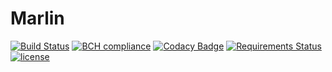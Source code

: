 # Marlin

[![Build Status](https://travis-ci.org/wilfredinni/marlin.svg?branch=master)](https://travis-ci.org/wilfredinni/marlin) [![BCH compliance](https://bettercodehub.com/edge/badge/wilfredinni/marlin?branch=master)](https://bettercodehub.com/) [![Codacy Badge](https://api.codacy.com/project/badge/Grade/93eb94e042c34b8a8fce26cf490d8672)](https://www.codacy.com/app/carlos.w.montecinos/marlin?utm_source=github.com&amp;utm_medium=referral&amp;utm_content=wilfredinni/marlin&amp;utm_campaign=Badge_Grade) [![Requirements Status](https://requires.io/github/wilfredinni/marlin/requirements.svg?branch=master)](https://requires.io/github/wilfredinni/marlin/requirements/?branch=master) [![license](https://img.shields.io/github/license/mashape/apistatus.svg)](https://github.com/wilfredinni/marlin/blob/master/LICENSE)
